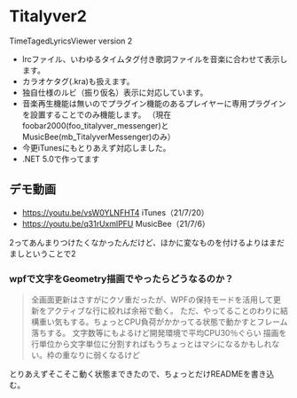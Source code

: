 # Titalyver2

TimeTagedLyricsViewer version 2


- lrcファイル、いわゆるタイムタグ付き歌詞ファイルを音楽に合わせて表示します。
- カラオケタグ(.kra)も扱えます。
- 独自仕様のルビ（振り仮名）表示に対応しています。
- 音楽再生機能は無いのでプラグイン機能のあるプレイヤーに専用プラグインを設置することでのみ機能します。
 （現在foobar2000(foo_titalyver_messenger)とMusicBee(mb_TitalyverMessenger)のみ）
- 今更iTunesにもとりあえず対応しました。 
- .NET 5.0で作ってます

## デモ動画
- https://youtu.be/vsW0YLNFHT4 iTunes（21/7/20）
- https://youtu.be/q31rUxmlPFU MusicBee（21/7/6）


2ってあんまりつけたくなかったんだけど、ほかに変なものを付けるよりはまだましということで2

### wpfで文字をGeometry描画でやったらどうなるのか？
> 全画面更新はさすがにクソ重だったが、WPFの保持モードを活用して更新をアクティブな行に絞れば余裕で動く。
> ただ、やってることのわりに結構重い気もする。ちょっとCPU負荷がかかってる状態で動かすとフレーム落ちする。
> 文字数等にもよるけど開発環境で平均CPU30％ぐらい
> 描画を行単位から文字単位に分割すればもうちょっとはマシになるかもしれない。枠の重なりに弱くなるけど

とりあえずそこそこ動く状態まできたので、ちょっとだけREADMEを書き込む。
